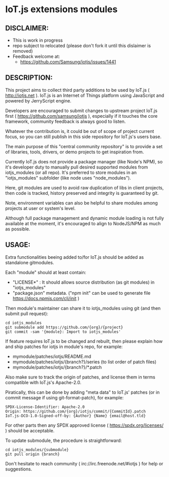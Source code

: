 # IoT.js extensions modules #


## DISCLAIMER: ##

* This is work in progress
* repo subject to relocated (please don't fork it until this dislaimer is removed)
* Feedback welcome at:
  - https://github.com/Samsung/iotjs/issues/1441


## DESCRIPTION: ##

This project aims to collect third party additions to be used by IoT.js ( http://iotjs.net ).
IoT.js is an Internet of Things platform using JavaScript and powered by JerryScript engine.

Developers are encouraged to submit changes to upstream project IoT.js first
( https://github.com/samsung/iotjs ), especially if it touches the core framework,
community feedback is always good to listen.

Whatever the contribution is, it could be out of scope of project current focus,
so you can still publish in this side repository for IoT.js's users base.

The main purpose of this "central community repository"
is to provide a set of libraries, tools, drivers, or demo projects to get inspiration from.

Currently IoT.js does not provide a package manager (like Node's NPM),
so it's developer duty to manually pull desired supported modules from iotjs_modules (or all repo).
It's preferred to store modules in an "iotjs_modules" subfolder (like node uses "node_modules").

Here, git modules are used to avoid raw duplication of libs in client projects,
then code is tracked, history preserved and integrity is guaranteed by git.

Note, environment variables can also be helpful
to share modules among projects at user or system's level.

Although full package management and dynamic module loading is not fully available at the moment,
it's encouraged to align to NodeJS/NPM as much as possible.


## USAGE: ##

Extra functionalities beeing added to/for IoT.js should be added as standalone gitmodules.

Each "module" should at least contain:

* "LICENSE*" : It should allows source distribution (as git modules) in "iotjs_modules"
* "package.json" metadata. ("npm init" can be used to generate file https://docs.npmjs.com/cli/init )

Then module's maintainer can share it to iotjs_modules using git (and then submit pull request):

```
cd iotjs_modules
git submodule add https://github.com/{org}/{project}
git commit -sam '{module}: Import to iotjs_modules'
```

If feature requires IoT.js to be changed and rebuilt,
then please explain how and ship patches for iotjs in module's repo, for example:
* mymodule/patches/iotjs/README.md
* mymodule/patches/iotjs/{branch?}/series (to list order of patch files)
* mymodule/patches/iotjs/{branch?}/*.patch


Also make sure to track the origin of patches,
and license them in terms compatible with IoT.js's Apache-2.0.

Piratically, this can be done by adding "meta data" to IoT.js' patches
(or in commit message if using git-format-patch), for example:

```
SPDX-License-Identifier: Apache-2.0
Origin: https://github.com/{org}/iotjs/commit/{CommitId}.patch
IoT.js-DCO-1.0-Signed-off-by: {Author} {Name} {email@host.tld}
```

For other parts then any SPDX approved license ( https://spdx.org/licenses/ )
should be acceptable.


To update submodule, the procedure is straightforward:

```
cd iotjs_modules/{submodule}
git pull origin {branch}
```

Don't hesitate to reach community ( irc://irc.freenode.net/#iotjs ) for help or suggestions.

